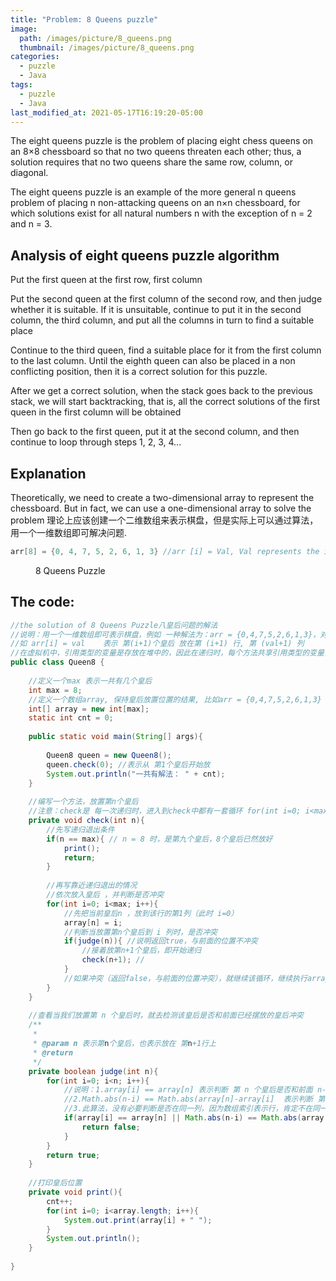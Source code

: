 ```yaml
---
title: "Problem: 8 Queens puzzle"
image: 
  path: /images/picture/8_queens.png
  thumbnail: /images/picture/8_queens.png
categories:
  - puzzle
  - Java
tags:
  - puzzle
  - Java
last_modified_at: 2021-05-17T16:19:20-05:00
---
```


The eight queens puzzle is the problem of placing eight chess queens on an 8×8 chessboard so that no two queens threaten each other; thus, a solution requires that no two queens share the same row, column, or diagonal. 

The eight queens puzzle is an example of the more general n queens problem of placing n non-attacking queens on an n×n chessboard, for which solutions exist for all natural numbers n with the exception of n = 2 and n = 3.

## Analysis of eight queens puzzle algorithm ##

Put the first queen at the first row, first column

Put the second queen at the first column of the second row, and then judge whether it is suitable. If it is unsuitable, continue to put it in the second column, the third column, and put all the columns in turn to find a suitable place

Continue to the third queen, find a suitable place for it from the first column to the last column. Until the eighth queen can also be placed in a non conflicting position, then it is a correct solution for this puzzle.

After we get a correct solution, when the stack goes back to the previous stack, we will start backtracking, that is, all the correct solutions of the first queen in the first column will be obtained

Then go back to the first queen, put it at the second column, and then continue to loop through steps 1, 2, 3, 4...


## Explanation ##

Theoretically, we need to create a two-dimensional array to represent the chessboard. But in fact, we can use a one-dimensional array to solve the problem
理论上应该创建一个二维数组来表示棋盘，但是实际上可以通过算法，用一个一维数组即可解决问题. 

```java
arr[8] = {0, 4, 7, 5, 2, 6, 1, 3} //arr [i] = Val, Val represents the i+1 Queen, which is placed in the Val+1 column of the i+1 row
```


<figure class="align-center">
  <a href="#"><img src="{{ '/images/picture/8_queens.png' | absolute_url }}" alt=""></a>
  <figcaption>8 Queens Puzzle</figcaption>
</figure> 


## The code: ##

```java
//the solution of 8 Queens Puzzle八皇后问题的解法
//说明：用一个一维数组即可表示棋盘，例如 一种解法为：arr = {0,4,7,5,2,6,1,3}，对应的arr下标表示第 (下标+1)行，也表示第 (下标+1)个皇后
//如 arr[i] = val    表示 第(i+1)个皇后 放在第 (i+1) 行, 第 (val+1) 列
//在虚拟机中，引用类型的变量是存放在堆中的，因此在递归时，每个方法共享引用类型的变量，即 array
public class Queen8 {
 
    //定义一个max 表示一共有几个皇后
    int max = 8;
    //定义一个数组array, 保持皇后放置位置的结果, 比如arr = {0,4,7,5,2,6,1,3}
    int[] array = new int[max];
    static int cnt = 0;
 
    public static void main(String[] args){
 
        Queen8 queen = new Queen8();
        queen.check(0); //表示从 第1个皇后开始放
        System.out.println("一共有解法： " + cnt);
    }
 
    //编写一个方法，放置第n个皇后
    //注意：check是 每一次递归时，进入到check中都有一套循环 for(int i=0; i<max; i++)，因此会有回溯
    private void check(int n){
        //先写递归退出条件
        if(n == max){ // n = 8 时，是第九个皇后，8个皇后已然放好
            print();
            return;
        }
 
        //再写靠近递归退出的情况
        //依次放入皇后 ，并判断是否冲突
        for(int i=0; i<max; i++){
            //先把当前皇后n ，放到该行的第1列（此时 i=0）
            array[n] = i;
            //判断当放置第n个皇后到 i 列时，是否冲突
            if(judge(n)){ //说明返回true，与前面的位置不冲突
                //接着放第n+1个皇后，即开始递归
                check(n+1); //
            }
            //如果冲突（返回false，与前面的位置冲突），就继续该循环，继续执行array[n] = i ; 此时 i++了, 即将第n个皇后，放置在本行的后移的一个位置
        }
    }
 
    //查看当我们放置第 n 个皇后时，就去检测该皇后是否和前面已经摆放的皇后冲突
    /**
     * 
     * @param n 表示第n个皇后，也表示放在 第n+1行上
     * @return
     */
    private boolean judge(int n){
        for(int i=0; i<n; i++){
            //说明：1.array[i] == array[n] 表示判断 第 n 个皇后是否和前面 n-1 个皇后在同一列
            //2.Math.abs(n-i) == Math.abs(array[n]-array[i]  表示判断 第 n 个皇后是否和第 i 个皇后在同一斜线，斜率
            //3.此算法，没有必要判断是否在同一列，因为数组索引表示行，肯定不在同一行，n每次都会递增
            if(array[i] == array[n] || Math.abs(n-i) == Math.abs(array[n]-array[i])){
                return false;
            }
        }
        return true;
    }
 
    //打印皇后位置
    private void print(){
        cnt++;
        for(int i=0; i<array.length; i++){
            System.out.print(array[i] + " ");
        }
        System.out.println();
    }
    
}

```

